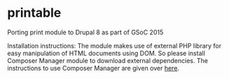 # printable
Porting print module to Drupal 8 as part of GSoC 2015

Installation instructions:
The module makes use of external PHP library for easy manipulation of HTML documents using DOM.
So please install Composer Manager module to download external dependencies. The instructions to use
Composer Manager are given over <a href="https://www.drupal.org/node/2405811">here</a>.
